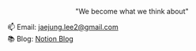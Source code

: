 
<p align="center">"We become what we think about"</p>
📫 Email: <a href="mailto:jaejung.lee2@gmail.com">jaejung.lee2@gmail.com</a>
<br>
📚 Blog: <a href="https://jaejung.notion.site/Jaejung-Scene-s-Blog-Mind-map-6c6bef1b9e0441e79098df80e1687bf1?pvs=4">Notion Blog</a>
